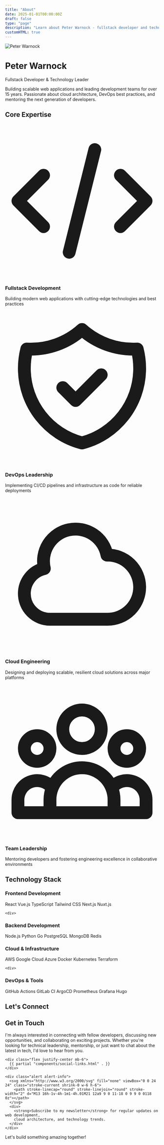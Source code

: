 ```yaml
---
title: "About"
date: 2025-01-01T00:00:00Z
draft: false
type: "page"
description: "Learn about Peter Warnock - fullstack developer and technology leader with 15+ years of experience building scalable web applications."
customHTML: true
---
```


<div class="hero bg-gradient-to-br from-primary/10 to-secondary/10 rounded-2xl p-8 lg:p-12 mb-12">
  <div class="flex flex-col lg:flex-row items-center gap-8">
    <div class="flex-shrink-0">
      <img src="/img/profile.jpg" alt="Peter Warnock" class="w-32 h-32 lg:w-48 lg:h-48 rounded-full object-cover shadow-2xl ring-4 ring-primary/20">
    </div>
    <div class="text-center lg:text-left flex-1">
      <h1 class="text-4xl lg:text-5xl font-bold mb-4 bg-gradient-to-r from-primary to-secondary bg-clip-text text-transparent">
        Peter Warnock
      </h1>
      <p class="text-xl lg:text-2xl text-base-content/80 mb-4">
        Fullstack Developer & Technology Leader
      </p>
      <p class="text-lg text-base-content/60 max-w-2xl">
        Building scalable web applications and leading development teams for over 15 years. 
        Passionate about cloud architecture, DevOps best practices, and mentoring the next generation of developers.
      </p>
    </div>
  </div>
</div>

## Core Expertise

<div class="grid grid-cols-1 md:grid-cols-2 lg:grid-cols-4 gap-6 mb-12">
  <div class="card bg-base-100 shadow-lg hover:shadow-xl transition-shadow duration-300">
    <div class="card-body text-center">
      <div class="w-12 h-12 bg-primary/10 rounded-full flex items-center justify-center mx-auto mb-4">
        <svg xmlns="http://www.w3.org/2000/svg" class="h-6 w-6 text-primary" fill="none" viewBox="0 0 24 24" stroke="currentColor">
          <path stroke-linecap="round" stroke-linejoin="round" stroke-width="2" d="M10 20l4-16m4 4l4 4-4 4M6 16l-4-4 4-4" />
        </svg>
      </div>
      <h3 class="card-title text-lg mb-2">Fullstack Development</h3>
      <p class="text-sm text-base-content/70">Building modern web applications with cutting-edge technologies and best practices</p>
    </div>
  </div>

  <div class="card bg-base-100 shadow-lg hover:shadow-xl transition-shadow duration-300">
    <div class="card-body text-center">
      <div class="w-12 h-12 bg-secondary/10 rounded-full flex items-center justify-center mx-auto mb-4">
        <svg xmlns="http://www.w3.org/2000/svg" class="h-6 w-6 text-secondary" fill="none" viewBox="0 0 24 24" stroke="currentColor">
          <path stroke-linecap="round" stroke-linejoin="round" stroke-width="2" d="M9 12l2 2 4-4m5.618-4.016A11.955 11.955 0 0112 2.944a11.955 11.955 0 01-8.618 3.04A12.02 12.02 0 003 9c0 5.591 3.824 10.29 9 11.622 5.176-1.332 9-6.03 9-11.622 0-1.042-.133-2.052-.382-3.016z" />
        </svg>
      </div>
      <h3 class="card-title text-lg mb-2">DevOps Leadership</h3>
      <p class="text-sm text-base-content/70">Implementing CI/CD pipelines and infrastructure as code for reliable deployments</p>
    </div>
  </div>

  <div class="card bg-base-100 shadow-lg hover:shadow-xl transition-shadow duration-300">
    <div class="card-body text-center">
      <div class="w-12 h-12 bg-accent/10 rounded-full flex items-center justify-center mx-auto mb-4">
        <svg xmlns="http://www.w3.org/2000/svg" class="h-6 w-6 text-accent" fill="none" viewBox="0 0 24 24" stroke="currentColor">
          <path stroke-linecap="round" stroke-linejoin="round" stroke-width="2" d="M3 15a4 4 0 004 4h9a5 5 0 10-.1-9.999 5.002 5.002 0 10-9.78 2.096A4.001 4.001 0 003 15z" />
        </svg>
      </div>
      <h3 class="card-title text-lg mb-2">Cloud Engineering</h3>
      <p class="text-sm text-base-content/70">Designing and deploying scalable, resilient cloud solutions across major platforms</p>
    </div>
  </div>

  <div class="card bg-base-100 shadow-lg hover:shadow-xl transition-shadow duration-300">
    <div class="card-body text-center">
      <div class="w-12 h-12 bg-primary/10 rounded-full flex items-center justify-center mx-auto mb-4">
        <svg xmlns="http://www.w3.org/2000/svg" class="h-6 w-6 text-primary" fill="none" viewBox="0 0 24 24" stroke="currentColor">
          <path stroke-linecap="round" stroke-linejoin="round" stroke-width="2" d="M17 20h5v-2a3 3 0 00-5.356-1.857M17 20H7m10 0v-2c0-.656-.126-1.283-.356-1.857M7 20H2v-2a3 3 0 015.356-1.857M7 20v-2c0-.656.126-1.283.356-1.857m0 0a5.002 5.002 0 019.288 0M15 7a3 3 0 11-6 0 3 3 0 016 0zm6 3a2 2 0 11-4 0 2 2 0 014 0zM7 10a2 2 0 11-4 0 2 2 0 014 0z" />
        </svg>
      </div>
      <h3 class="card-title text-lg mb-2">Team Leadership</h3>
      <p class="text-sm text-base-content/70">Mentoring developers and fostering engineering excellence in collaborative environments</p>
    </div>
  </div>
</div>

## Technology Stack

<div class="grid grid-cols-1 lg:grid-cols-2 gap-8 mb-12">
  <div class="space-y-6">
    <div>
      <h3 class="text-xl font-semibold mb-4 flex items-center gap-2">
        <span class="w-2 h-2 bg-primary rounded-full"></span>
        Frontend Development
      </h3>
      <div class="flex flex-wrap gap-2">
        <span class="badge badge-primary">React</span>
        <span class="badge badge-primary">Vue.js</span>
        <span class="badge badge-primary">TypeScript</span>
        <span class="badge badge-primary">Tailwind CSS</span>
        <span class="badge badge-primary">Next.js</span>
        <span class="badge badge-primary">Nuxt.js</span>
      </div>
    </div>

    <div>
<h3 class="text-xl font-semibold mb-4 flex items-center gap-2">
<span class="w-2 h-2 bg-secondary rounded-full"></span>
Backend Development
</h3>
<div class="flex flex-wrap gap-2">
<span class="badge badge-secondary">Node.js</span>
<span class="badge badge-secondary">Python</span>
<span class="badge badge-secondary">Go</span>
<span class="badge badge-secondary">PostgreSQL</span>
<span class="badge badge-secondary">MongoDB</span>
<span class="badge badge-secondary">Redis</span>
</div>
</div>
  </div>

  <div class="space-y-6">
    <div>
      <h3 class="text-xl font-semibold mb-4 flex items-center gap-2">
        <span class="w-2 h-2 bg-accent rounded-full"></span>
        Cloud & Infrastructure
      </h3>
      <div class="flex flex-wrap gap-2">
        <span class="badge badge-accent">AWS</span>
        <span class="badge badge-accent">Google Cloud</span>
        <span class="badge badge-accent">Azure</span>
        <span class="badge badge-accent">Docker</span>
        <span class="badge badge-accent">Kubernetes</span>
        <span class="badge badge-accent">Terraform</span>
      </div>
    </div>

    <div>
<h3 class="text-xl font-semibold mb-4 flex items-center gap-2">
<span class="w-2 h-2 bg-primary rounded-full"></span>
DevOps & Tools
</h3>
<div class="flex flex-wrap gap-2">
<span class="badge badge-primary">GitHub Actions</span>
<span class="badge badge-primary">GitLab CI</span>
<span class="badge badge-primary">ArgoCD</span>
<span class="badge badge-primary">Prometheus</span>
<span class="badge badge-primary">Grafana</span>
<span class="badge badge-primary">Hugo</span>
</div>
</div>
  </div>
</div>

## Let's Connect

<div class="card bg-gradient-to-r from-primary/5 to-secondary/5 border border-primary/20 mb-8">
  <div class="card-body text-center">
    <h2 class="text-2xl font-bold mb-4">Get in Touch</h2>
    <p class="text-base-content/80 mb-6 max-w-2xl mx-auto">
      I'm always interested in connecting with fellow developers, discussing new opportunities, 
      and collaborating on exciting projects. Whether you're looking for technical leadership, 
      mentorship, or just want to chat about the latest in tech, I'd love to hear from you.
    </p>
    
    <div class="flex justify-center mb-6">
      {{ partial "components/social-links.html" . }}
    </div>
    
    <div class="alert alert-info">
      <svg xmlns="http://www.w3.org/2000/svg" fill="none" viewBox="0 0 24 24" class="stroke-current shrink-0 w-6 h-6">
        <path stroke-linecap="round" stroke-linejoin="round" stroke-width="2" d="M13 16h-1v-4h-1m1-4h.01M21 12a9 9 0 11-18 0 9 9 0 0118 0z"></path>
      </svg>
      <div>
        <strong>Subscribe to my newsletter</strong> for regular updates on web development, 
        cloud architecture, and technology trends.
      </div>
    </div>
  </div>
</div>

<div class="text-center">
  <p class="text-lg font-medium text-base-content/80">
    Let's build something <span class="text-primary font-bold">amazing</span> together!
  </p>
</div>
